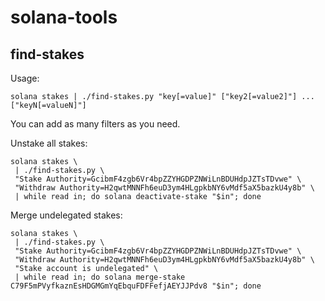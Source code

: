 # solana-tools

## find-stakes

Usage:
```
solana stakes | ./find-stakes.py "key[=value]" ["key2[=value2]"] ... ["keyN[=valueN]"]
```

You can add as many filters as you need.

Unstake all stakes:
```
solana stakes \
 | ./find-stakes.py \
 "Stake Authority=GcibmF4zgb6Vr4bpZZYHGDPZNWiLnBDUHdpJZTsTDvwe" \
 "Withdraw Authority=H2qwtMNNFh6euD3ym4HLgpkbNY6vMdf5aX5bazkU4y8b" \
 | while read in; do solana deactivate-stake "$in"; done
```

Merge undelegated stakes:
```
solana stakes \
 | ./find-stakes.py \
 "Stake Authority=GcibmF4zgb6Vr4bpZZYHGDPZNWiLnBDUHdpJZTsTDvwe" \
 "Withdraw Authority=H2qwtMNNFh6euD3ym4HLgpkbNY6vMdf5aX5bazkU4y8b" \
 "Stake account is undelegated" \
 | while read in; do solana merge-stake C79F5mPVyfkaznEsHDGMGmYqEbquFDFFefjAEYJJPdv8 "$in"; done
```
